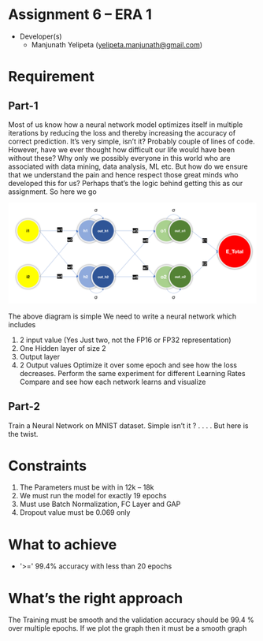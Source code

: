 
Assignment 6 – ERA 1 
==========================

- Developer(s)
     - Manjunath Yelipeta  (yelipeta.manjunath@gmail.com)


Requirement
==========

Part-1
----------

Most of us know how a neural network model optimizes itself in multiple iterations by reducing the loss and thereby increasing the accuracy of correct prediction. It’s very simple, isn’t it? Probably couple of lines of code. However, have we ever thought how difficult our life would have been without these? Why only we possibly everyone in this world who are associated with data mining, data analysis, ML etc.
But how do we ensure that we understand the pain and hence respect those great minds who developed this for us? Perhaps that’s the logic behind getting this as our assignment. So here we go 

![](images/simple_perceptron_model.png)

The above diagram is simple 
We need to write a neural network which includes 

1.	2 input value (Yes Just two, not the FP16 or FP32 representation)
2.	One Hidden layer of size 2 
3.	Output layer
4.	2 Output values 
Optimize it over some epoch and see how the loss decreases.
Perform the same experiment for different Learning Rates 
Compare and see how each network learns and visualize 

Part-2
---------
Train a Neural Network on MNIST dataset.
Simple isn’t it ?
.
.
.
.
But here is the twist.

Constraints
============
1.	The Parameters must be with in 12k – 18k 
2.	We must run the model for exactly 19 epochs 
3.	Must use Batch Normalization, FC Layer and GAP 
4.	Dropout value must be 0.069 only 

What to achieve 
================
   -  '>=' 99.4% accuracy with less than 20 epochs 

What’s the right approach
===========================
The Training must be smooth and the validation accuracy should be 99.4 % over multiple epochs. If we plot the graph then it must be a smooth graph  
